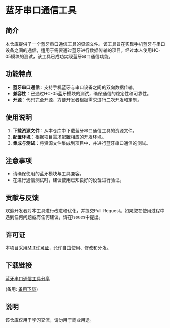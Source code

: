 # 蓝牙串口通信工具

## 简介

本仓库提供了一个蓝牙串口通信工具的资源文件。该工具旨在实现手机蓝牙与串口设备之间的通信，适用于需要通过蓝牙进行数据传输的项目。经过本人使用HC-05模块的测试，该工具已成功实现蓝牙串口通信功能。

## 功能特点

- **蓝牙串口通信**：支持手机蓝牙与串口设备之间的双向数据传输。
- **兼容性**：已通过HC-05蓝牙模块的测试，确保通信的稳定性和可靠性。
- **开源**：代码完全开源，方便开发者根据需求进行二次开发和定制。

## 使用说明

1. **下载资源文件**：从本仓库中下载蓝牙串口通信工具的资源文件。
2. **配置环境**：根据项目需求配置相应的开发环境。
3. **集成与测试**：将资源文件集成到项目中，并进行蓝牙串口通信的测试。

## 注意事项

- 请确保使用的蓝牙模块与工具兼容。
- 在进行通信测试时，建议使用已知良好的设备进行验证。

## 贡献与反馈

欢迎开发者对本工具进行改进和优化，并提交Pull Request。如果您在使用过程中遇到任何问题或有任何建议，请在Issues中提出。

## 许可证

本项目采用[MIT许可证](LICENSE)，允许自由使用、修改和分发。

## 下载链接
[蓝牙串口通信工具分享](https://pan.quark.cn/s/e6543955197c) 

(备用: [备用下载](https://pan.baidu.com/s/1WNd79FUKAzlbEEX_ou7P4w?pwd=1234))

## 说明

该仓库仅用于学习交流，请勿用于商业用途。
